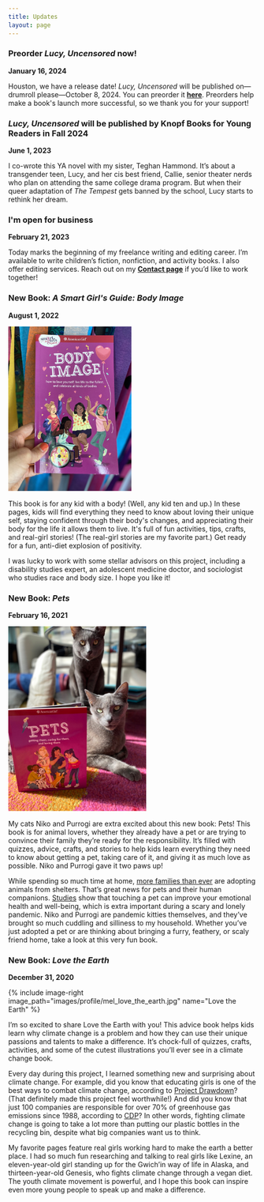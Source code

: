 ```yaml
---
title: Updates
layout: page
---
```

### Preorder _Lucy, Uncensored_ now!
**January 16, 2024**

Houston, we have a release date! _Lucy, Uncensored_ will be published on—drumroll please—October 8, 2024. You can preorder it **[here](https://www.penguinrandomhouse.com/books/750113/lucy-uncensored-by-mel-hammond-and-teghan-hammond/)**. Preorders help make a book's launch more successful, so we thank you for your support! 

### _Lucy, Uncensored_ will be published by Knopf Books for Young Readers in Fall 2024

**June 1, 2023**

I co-wrote this YA novel with my sister, Teghan Hammond. It’s about a transgender teen, Lucy, and her cis best friend, Callie, senior theater nerds who plan on attending the same college drama program. But when their queer adaptation of _The Tempest_ gets banned by the school, Lucy starts to rethink her dream. 

### I'm open for business

**February 21, 2023**

Today marks the beginning of my freelance writing and editing career. I’m available to write children’s fiction, nonfiction, and activity books. I also offer editing services. Reach out on my **[Contact page](https://www.melhammondbooks.com/contact)** if you’d like to work together!

### New Book: _A Smart Girl's Guide: Body Image_

**August 1, 2022**

<img src="images/profile/body_image.jpg" alt="Body image" class="image-right " style="width: 250px;">


This book is for any kid with a body! (Well, any kid ten and up.) In these pages, kids will find everything they need to know about loving their unique self, staying confident through their body's changes, and appreciating their body for the life it allows them to live. It's full of fun activities, tips, crafts, and real-girl stories! (The real-girl stories are my favorite part.) Get ready for a fun, anti-diet explosion of positivity. 

I was lucky to work with some stellar advisors on this project, including a disability studies expert, an adolescent medicine doctor, and sociologist who studies race and body size. I hope you like it!

### New Book: _Pets_

**February 16, 2021**

<img src="images/profile/niko_rogi_pets.png" alt="Pets" class="image-left " style="width:280px;">

My cats Niko and Purrogi are extra excited about this new book: Pets! This book is for animal lovers, whether they already have a pet or are trying to convince their family they’re ready for the responsibility. It’s filled with quizzes, advice, crafts, and stories to help kids learn everything they need to know about getting a pet, taking care of it, and giving it as much love as possible. Niko and Purrogi gave it two paws up!

While spending so much time at home, [more families than ever](https://www.usatoday.com/story/money/2020/09/02/dog-adoption-covid-19-creates-a-thriving-business-for-dogs/5680569002/) are adopting animals from shelters. That’s great news for pets and their human companions. [Studies](https://www.npr.org/2020/11/11/933754536/pet-adoptions-bring-some-joy-during-coronavirus-pandemic) show that touching a pet can improve your emotional health and well-being, which is extra important during a scary and lonely pandemic. Niko and Purrogi are pandemic kitties themselves, and they’ve brought so much cuddling and silliness to my household. Whether you’ve just adopted a pet or are thinking about bringing a furry, feathery, or scaly friend home, take a look at this very fun book. 


### New Book: _Love the Earth_

**December 31, 2020**

{% include image-right image_path="images/profile/mel_love_the_earth.jpg" name="Love the Earth" %}

I’m so excited to share Love the Earth with you! This advice book helps kids learn why climate change is a problem and how they can use their unique passions and talents to make a difference. It’s chock-full of quizzes, crafts, activities, and some of the cutest illustrations you’ll ever see in a climate change book.

Every day during this project, I learned something new and surprising about climate change. For example, did you know that educating girls is one of the best ways to combat climate change, according to [Project Drawdown](https://drawdown.org/solutions/health-and-education)? (That definitely made this project feel worthwhile!) And did you know that just 100 companies are responsible for over 70% of greenhouse gas emissions since 1988, according to [CDP](https://www.cdp.net/en/articles/media/new-report-shows-just-100-companies-are-source-of-over-70-of-emissions)? In other words, fighting climate change is going to take a lot more than putting our plastic bottles in the recycling bin, despite what big companies want us to think.

My favorite pages feature real girls working hard to make the earth a better place. I had so much fun researching and talking to real girls like Lexine, an eleven-year-old girl standing up for the Gwich’in way of life in Alaska, and thirteen-year-old Genesis, who fights climate change through a vegan diet. The youth climate movement is powerful, and I hope this book can inspire even more young people to speak up and make a difference. 